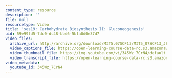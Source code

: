 ```yaml
---
content_type: resource
description: ''
file: null
resourcetype: Video
title: 'ses19: Carbohydrate Biosynthesis II: Gluconeogenesis'
uid: 59e99fd5-7dc0-dc48-bbd6-5bfa0d0e37d7
video_files:
  archive_url: http://archive.org/download/MIT5.07SCF13/MIT5_07SCF13_JE-Ses19_300k.mp4
  video_captions_file: https://open-learning-course-data-rc.s3.amazonaws.com/5-07sc-biological-chemistry-i-fall-2013/c03c40ddc3f95d64924f86860935c3f1_345Wz_7CrN4.vtt
  video_thumbnail_file: https://img.youtube.com/vi/345Wz_7CrN4/default.jpg
  video_transcript_file: https://open-learning-course-data-rc.s3.amazonaws.com/5-07sc-biological-chemistry-i-fall-2013/58e629d52b73174f19bef92590d57493_345Wz_7CrN4.pdf
video_metadata:
  youtube_id: 345Wz_7CrN4
---
```

